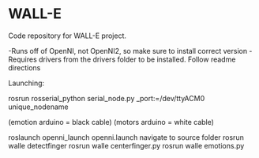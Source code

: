 WALL-E
================

Code repository for WALL-E project.

-Runs off of OpenNI, not OpenNI2, so make sure to install correct version
-Requires drivers from the drivers folder to be installed. Follow readme directions

Launching:

rosrun rosserial_python serial_node.py _port:=/dev/ttyACM0 unique_nodename

(emotion arduino = black cable)
(motors arduino = white cable)

roslaunch openni_launch openni.launch
navigate to source folder
rosrun walle detectfinger
rosrun walle centerfinger.py
rosrun walle emotions.py
